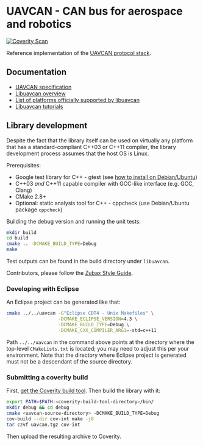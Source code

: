 UAVCAN - CAN bus for aerospace and robotics
===========================================

[![Coverity Scan](https://scan.coverity.com/projects/1513/badge.svg)](https://scan.coverity.com/projects/1513)

Reference implementation of the [UAVCAN protocol stack](http://uavcan.org/).

## Documentation

* [UAVCAN specification](http://uavcan.org/UAVCAN_specification)
* [Libuavcan overview](http://uavcan.org/Libuavcan)
* [List of platforms officially supported by libuavcan](http://uavcan.org/List_of_platforms_officially_supported_by_libuavcan)
* [Libuavcan tutorials](http://uavcan.org/Libuavcan_tutorials)

## Library development

Despite the fact that the library itself can be used on virtually any platform that has a standard-compliant C++03 or C++11 compiler, the library development process assumes that the host OS is Linux.

Prerequisites:

* Google test library for C++ - gtest (see [how to install on Debian/Ubuntu](http://stackoverflow.com/questions/13513905/how-to-properly-setup-googletest-on-linux))
* C++03 *and* C++11 capable compiler with GCC-like interface (e.g. GCC, Clang)
* CMake 2.8+
* Optional: static analysis tool for C++ - cppcheck (use Debian/Ubuntu package `cppcheck`)

Building the debug version and running the unit tests:
```bash
mkdir build
cd build
cmake .. -DCMAKE_BUILD_TYPE=Debug
make
```

Test outputs can be found in the build directory under `libuavcan`.

Contributors, please follow the [Zubax Style Guide](https://github.com/Zubax/zubax_style_guide).

### Developing with Eclipse

An Eclipse project can be generated like that:

```bash
cmake ../../uavcan -G"Eclipse CDT4 - Unix Makefiles" \
                   -DCMAKE_ECLIPSE_VERSION=4.3 \
                   -DCMAKE_BUILD_TYPE=Debug \
                   -DCMAKE_CXX_COMPILER_ARG1=-std=c++11
```

Path `../../uavcan` in the command above points at the directory where the top-level `CMakeLists.txt` is located; you may need to adjust this per your environment. Note that the directory where Eclipse project is generated must not be a descendant of the source directory.

### Submitting a coverity build

First, [get the Coverity build tool](https://scan.coverity.com/download?tab=cxx). Then build the library with it:

```bash
export PATH=$PATH:<coverity-build-tool-directory>/bin/
mkdir debug && cd debug
cmake <uavcan-source-directory> -DCMAKE_BUILD_TYPE=Debug
cov-build --dir cov-int make -j8
tar czvf uavcan.tgz cov-int
```

Then upload the resulting archive to Coverity.
